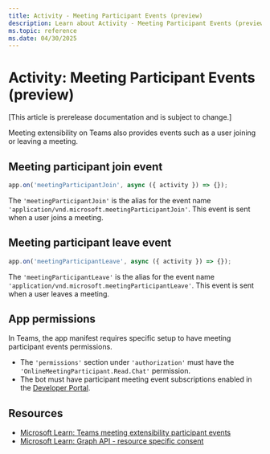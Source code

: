 ```yaml
---
title: Activity - Meeting Participant Events (preview)
description: Learn about Activity - Meeting Participant Events (preview)
ms.topic: reference
ms.date: 04/30/2025
---
```


# Activity: Meeting Participant Events (preview)

[This article is prerelease documentation and is subject to change.]

Meeting extensibility on Teams also provides events such as a user joining or leaving a meeting.

## Meeting participant join event

```typescript
app.on('meetingParticipantJoin', async ({ activity }) => {});
```

The `'meetingParticipantJoin'` is the alias for the event name `'application/vnd.microsoft.meetingParticipantJoin'`. This event is sent when a user joins a meeting.

## Meeting participant leave event

```typescript
app.on('meetingParticipantLeave', async ({ activity }) => {});
```

The `'meetingParticipantLeave'` is the alias for the event name `'application/vnd.microsoft.meetingParticipantLeave'`. This event is sent when a user leaves a meeting.

## App permissions

In Teams, the app manifest requires specific setup to have meeting participant events permissions.

- The `'permissions'` section under `'authorization'` must have the `'OnlineMeetingParticipant.Read.Chat'` permission.
- The bot must have participant meeting event subscriptions enabled in the [Developer Portal](https://dev.teams.microsoft.com/).

## Resources

- [Microsoft Learn: Teams meeting extensibility participant events](/apps-in-teams-meetings/meeting-apps-apis#receive-meeting-participant-events)
- [Microsoft Learn: Graph API - resource specific consent](/graph-api/rsc/resource-specific-consent)